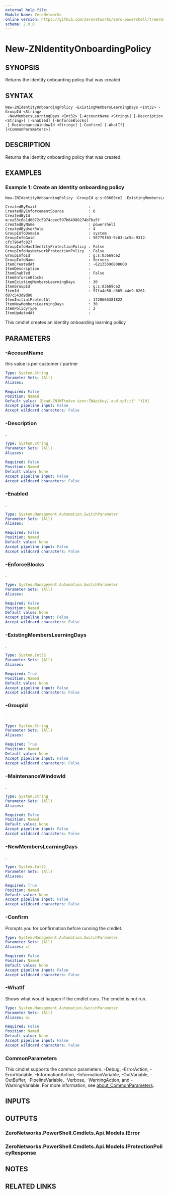 ```yaml
---
external help file:
Module Name: ZeroNetworks
online version: https://github.com/zeronetworks/zero-powershell/tree/master/src/help/zeronetworks/new-znidentityonboardingpolicy
schema: 2.0.0
---
```


# New-ZNIdentityOnboardingPolicy

## SYNOPSIS
Returns the identity onboarding policy that was created.

## SYNTAX

```
New-ZNIdentityOnboardingPolicy -ExistingMembersLearningDays <Int32> -GroupId <String>
 -NewMembersLearningDays <Int32> [-AccountName <String>] [-Description <String>] [-Enabled] [-EnforceBlocks]
 [-MaintenanceWindowId <String>] [-Confirm] [-WhatIf] [<CommonParameters>]
```

## DESCRIPTION
Returns the identity onboarding policy that was created.

## EXAMPLES

### Example 1: Create an Identity onboarding policy
```powershell
New-ZNIdentityOnboardingPolicy -GroupId g:s:03669ce2 -ExistingMembersLearningDays 30 -NewMembersLearningDays 30 -Enabled:$false
```

```output
CreatedByEmail                       : 
CreatedByEnforcementSource           : 6
CreatedById                          : m:ea53c6e1d0072c5974ceec597b64989274b7ba5f
CreatedByName                        : powershell
CreatedByUserRole                    : 4
GroupInfoDomain                      : system
GroupInfoGuid                        : 56779f63-9c03-4c5a-9312-cfc7964fc827
GroupInfoHasIdentityProtectionPolicy : False
GroupInfoHasNetworkProtectionPolicy  : False
GroupInfoId                          : g:s:03669ce2
GroupInfoName                        : Servers
ItemCreatedAt                        : -62135596800000
ItemDescription                      : 
ItemEnabled                          : False
ItemEnforceBlocks                    : 
ItemExistingMembersLearningDays      : 30
ItemGroupId                          : g:s:03669ce2
ItemId                               : 97fa4e50-c665-44e9-8261-d07c543d9d80
ItemInitialProtectAt                 : 1728665381822
ItemNewMembersLearningDays           : 30
ItemPolicyType                       : 2
ItemUpdatedAt                        : 
```

This cmdlet creates an identity onboarding learning policy

## PARAMETERS

### -AccountName
this value is per customer / partner

```yaml
Type: System.String
Parameter Sets: (All)
Aliases:

Required: False
Position: Named
Default value: (Read-ZNJWTtoken $env:ZNApiKey).aud.split(".")[0]
Accept pipeline input: False
Accept wildcard characters: False
```

### -Description
.

```yaml
Type: System.String
Parameter Sets: (All)
Aliases:

Required: False
Position: Named
Default value: None
Accept pipeline input: False
Accept wildcard characters: False
```

### -Enabled
.

```yaml
Type: System.Management.Automation.SwitchParameter
Parameter Sets: (All)
Aliases:

Required: False
Position: Named
Default value: None
Accept pipeline input: False
Accept wildcard characters: False
```

### -EnforceBlocks
.

```yaml
Type: System.Management.Automation.SwitchParameter
Parameter Sets: (All)
Aliases:

Required: False
Position: Named
Default value: None
Accept pipeline input: False
Accept wildcard characters: False
```

### -ExistingMembersLearningDays
.

```yaml
Type: System.Int32
Parameter Sets: (All)
Aliases:

Required: True
Position: Named
Default value: None
Accept pipeline input: False
Accept wildcard characters: False
```

### -GroupId
.

```yaml
Type: System.String
Parameter Sets: (All)
Aliases:

Required: True
Position: Named
Default value: None
Accept pipeline input: False
Accept wildcard characters: False
```

### -MaintenanceWindowId
.

```yaml
Type: System.String
Parameter Sets: (All)
Aliases:

Required: False
Position: Named
Default value: None
Accept pipeline input: False
Accept wildcard characters: False
```

### -NewMembersLearningDays
.

```yaml
Type: System.Int32
Parameter Sets: (All)
Aliases:

Required: True
Position: Named
Default value: None
Accept pipeline input: False
Accept wildcard characters: False
```

### -Confirm
Prompts you for confirmation before running the cmdlet.

```yaml
Type: System.Management.Automation.SwitchParameter
Parameter Sets: (All)
Aliases: cf

Required: False
Position: Named
Default value: None
Accept pipeline input: False
Accept wildcard characters: False
```

### -WhatIf
Shows what would happen if the cmdlet runs.
The cmdlet is not run.

```yaml
Type: System.Management.Automation.SwitchParameter
Parameter Sets: (All)
Aliases: wi

Required: False
Position: Named
Default value: None
Accept pipeline input: False
Accept wildcard characters: False
```

### CommonParameters
This cmdlet supports the common parameters: -Debug, -ErrorAction, -ErrorVariable, -InformationAction, -InformationVariable, -OutVariable, -OutBuffer, -PipelineVariable, -Verbose, -WarningAction, and -WarningVariable. For more information, see [about_CommonParameters](http://go.microsoft.com/fwlink/?LinkID=113216).

## INPUTS

## OUTPUTS

### ZeroNetworks.PowerShell.Cmdlets.Api.Models.IError

### ZeroNetworks.PowerShell.Cmdlets.Api.Models.IProtectionPolicyResponse

## NOTES

## RELATED LINKS

